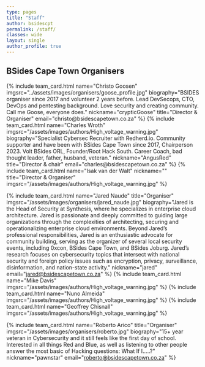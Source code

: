 ```yaml
---
type: pages
title: "Staff"
author: bsidescpt
permalink: /staff/
classes: wide
layout: single
author_profile: true
---
```

<head>
<style>

.wrap{
    display: grid;
    grid-template-columns: repeat(auto-fit, minmax(300px, 1fr));
    grid-gap: 30px;
    max-width: 1000px;
    margin: auto;
    margin-top: 50px;
     
 
}

</style>
</head>

## BSides Cape Town Organisers
<div class="wrap">
{% include team_card.html name="Christo Goosen" imgsrc="../assets/images/organisers/goose_profile.jpg"
biography="BSIDES organiser since 2017 and volunteer 2 years before. Lead DevSecops, CTO, DevOps and pentesting background. Love security and creating community. Call me Goose, everyone does."
nickname="crypticGoose"
title="Director & Organiser"
email="christo@bsidescapetown.co.za"
%}
{% include team_card.html name="Charles Wroth" imgsrc="/assets/images/authors/High_voltage_warning.jpg" 
biography="Specialist Cybersec Recruiter with Redherd.io. Community supporter and have been with BSides Cape Town since 2017, Chairperson 2023. Volt BSides ORL, Founder/Root Hack South. Career Coach, bad thought leader, father, husband, veteran." 
nickname="AngusRed"
title="Director & chair"
email="charles@bsidescapetown.co.za"
%}
{% include team_card.html 
name="Isak van der Walt" 
nickname=""
title="Director & Organiser"
imgsrc="/assets/images/authors/High_voltage_warning.jpg" %}


{% include team_card.html 
name="Jared Naude" 
title="Organiser"
imgsrc="/assets/images/organisers/jared_naude.jpg" 
biography="Jared is the Head of Security at Synthesis, where he specializes in enterprise cloud architecture. Jared is passionate and deeply committed to guiding large organizations through the complexities of architecting, securing and operationalizing enterprise cloud environments. Beyond Jared’s professional responsibilities, Jared is an enthusiastic advocate for community building, serving as the organizer of several local security events, including 0xcon, BSides Cape Town, and BSides Joburg. Jared’s research focuses on cybersecurity topics that intersect with national security and foreign policy issues such as encryption, privacy, surveillance, disinformation, and nation-state activity."
nickname="jared"
email="jared@bsidescapetown.co.za"
%}
{% include team_card.html name="Mike Davis" imgsrc="/assets/images/authors/High_voltage_warning.jpg" %}
{% include team_card.html name="Nuno Almeida" imgsrc="/assets/images/authors/High_voltage_warning.jpg" %}
{% include team_card.html name="Geoffrey Chisnall" imgsrc="/assets/images/authors/High_voltage_warning.jpg" %}


{% include team_card.html 
name="Roberto Arico" 
title="Organiser"
imgsrc="/assets/images/organisers/roberto.jpg" 
biography="15+ year veteran in Cybersecurity and it still feels like the first day of school. Interested in all things Red and Blue, as well as listening to other people answer the most basic of Hacking questions: What If I.....?"
nickname="pawnstar"
email="roberto@bsidescapetown.co.za"
%}

</div>
